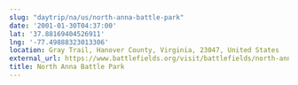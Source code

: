 ```yaml
---
slug: "daytrip/na/us/north-anna-battle-park"
date: '2001-01-30T04:37:00'
lat: '37.88169404526911'
lng: '-77.49888323013306'
location: Gray Trail, Hanover County, Virginia, 23047, United States
external_url: https://www.battlefields.org/visit/battlefields/north-anna-battlefield
title: North Anna Battle Park
---
```



